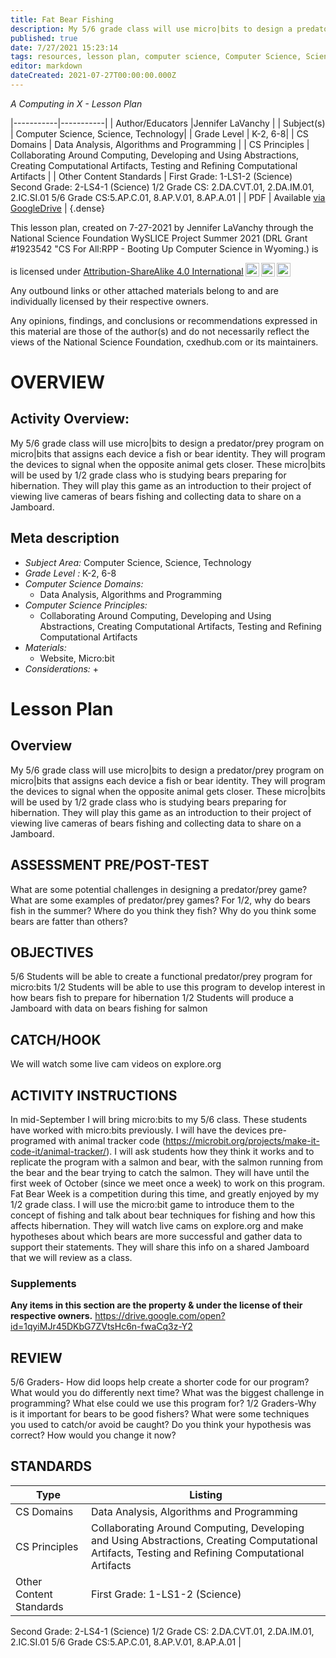 ```yaml
---
title: Fat Bear Fishing
description: My 5/6 grade class will use micro|bits to design a predator/prey program on micro|bits that assigns each device a fish or bear identity. They will program the devices to signal when the opposite animal gets closer. These micro|bits will be used by 1/2 grade class who is studying bears preparing for hibernation. They will play this game as an introduction to their project of viewing live cameras of bears fishing and collecting data to share on a Jamboard.
published: true
date: 7/27/2021 15:23:14
tags: resources, lesson plan, computer science, Computer Science, Science, Technology 
editor: markdown
dateCreated: 2021-07-27T00:00:00.000Z
---
```

*A Computing in X - Lesson Plan*

|-----------|-----------|
| Author/Educators |Jennifer LaVanchy |
| Subject(s) | Computer Science, Science, Technology|
| Grade Level | K-2, 6-8|
| CS Domains | Data Analysis, Algorithms and Programming |
| CS Principles | Collaborating Around Computing, Developing and Using Abstractions, Creating Computational Artifacts, Testing and Refining Computational Artifacts |
| Other Content Standards | First Grade: 1-LS1-2 (Science)
Second Grade: 2-LS4-1 (Science)
1/2 Grade CS: 2.DA.CVT.01, 2.DA.IM.01, 2.IC.SI.01
5/6 Grade CS:5.AP.C.01, 8.AP.V.01, 8.AP.A.01 | 
| PDF | Available [via GoogleDrive]() |
{.dense}






This lesson plan, created on 7-27-2021 by Jennifer LaVanchy through the National Science Foundation WySLICE Project Summer 2021 (DRL Grant #1923542 "CS For All:RPP - Booting Up Computer Science in Wyoming.) is  <p xmlns:cc="http://creativecommons.org/ns#" >  is licensed under <a href="http://creativecommons.org/licenses/by-sa/4.0/?ref=chooser-v1" target="_blank" rel="license noopener noreferrer" style="display:inline-block;">Attribution-ShareAlike 4.0 International<img style="height:22px!important;margin-left:3px;vertical-align:text-bottom;" src="https://mirrors.creativecommons.org/presskit/icons/cc.svg?ref=chooser-v1"><img style="height:22px!important;margin-left:3px;vertical-align:text-bottom;" src="https://mirrors.creativecommons.org/presskit/icons/by.svg?ref=chooser-v1"><img style="height:22px!important;margin-left:3px;vertical-align:text-bottom;" src="https://mirrors.creativecommons.org/presskit/icons/sa.svg?ref=chooser-v1"></a></p>


Any outbound links or other attached materials belong to and are individually licensed by their respective owners. 


Any opinions, findings, and conclusions or recommendations expressed in this material are those of the author(s) and do not necessarily reflect the views of the National Science Foundation, cxedhub.com or its maintainers.


# OVERVIEW
## Activity Overview:  
My 5/6 grade class will use micro|bits to design a predator/prey program on micro|bits that assigns each device a fish or bear identity. They will program the devices to signal when the opposite animal gets closer. These micro|bits will be used by 1/2 grade class who is studying bears preparing for hibernation. They will play this game as an introduction to their project of viewing live cameras of bears fishing and collecting data to share on a Jamboard.
## Meta description
+ *Subject Area:* Computer Science, Science, Technology 
+ *Grade Level :* K-2, 6-8 
+ *Computer Science Domains:*
   + Data Analysis, Algorithms and Programming
+ *Computer Science Principles:*
   + Collaborating Around Computing, Developing and Using Abstractions, Creating Computational Artifacts, Testing and Refining Computational Artifacts
+ *Materials:* 
   + Website, Micro:bit
+ *Considerations:*
   + 


# Lesson Plan
## Overview
My 5/6 grade class will use micro|bits to design a predator/prey program on micro|bits that assigns each device a fish or bear identity. They will program the devices to signal when the opposite animal gets closer. These micro|bits will be used by 1/2 grade class who is studying bears preparing for hibernation. They will play this game as an introduction to their project of viewing live cameras of bears fishing and collecting data to share on a Jamboard.
## ASSESSMENT PRE/POST-TEST
What are some potential challenges in designing a predator/prey game?  
What are some examples of predator/prey games?
For 1/2, why do bears fish in the summer?  Where do you think they fish?  Why do you think some bears are fatter than others?
## OBJECTIVES
5/6 Students will be able to create a functional predator/prey program for micro:bits
1/2 Students will be able to use this program to develop interest in how bears fish to prepare for hibernation
1/2 Students will produce a Jamboard with data on bears fishing for salmon


## CATCH/HOOK
We will watch some live cam videos on explore.org


## ACTIVITY INSTRUCTIONS
In mid-September I will bring micro:bits to my 5/6 class.  These students have worked with micro:bits previously. I will have the devices pre-programed with animal tracker code (https://microbit.org/projects/make-it-code-it/animal-tracker/). I will ask students how they think it works and to replicate the program with a salmon and bear, with the salmon running from the bear and the bear trying to catch the salmon.  They will have until the first week of October (since we meet once a week) to work on this program.  Fat Bear Week is a competition during this time, and greatly enjoyed by my 1/2 grade class.  I will use the micro:bit game to introduce them to the concept of fishing and talk about bear techniques for fishing and how this affects hibernation. They will watch live cams on explore.org and make hypotheses about which bears are more successful and gather data to support their statements.  They will share this info on a shared Jamboard that we will review as a class.


### Supplements
**Any items in this section are the property & under the license of their respective owners.**
https://drive.google.com/open?id=1qyiMJr45DKbG7ZVtsHc6n-fwaCq3z-Y2




## REVIEW
5/6 Graders- How did loops help create a shorter code for our program?  What would you do differently next time?  What was the biggest challenge in programming?  What else could we use this program for?
1/2 Graders-Why is it important for bears to be good fishers?  What were some techniques you used to catch/or avoid be caught?  Do you think your hypothesis was correct?  How would you change it now?
## STANDARDS        
| Type | Listing | 
|-----------|-----------|
| CS Domains  | Data Analysis, Algorithms and Programming|
| CS Principles   | Collaborating Around Computing, Developing and Using Abstractions, Creating Computational Artifacts, Testing and Refining Computational Artifacts|
| Other Content Standards | First Grade: 1-LS1-2 (Science)
Second Grade: 2-LS4-1 (Science)
1/2 Grade CS: 2.DA.CVT.01, 2.DA.IM.01, 2.IC.SI.01
5/6 Grade CS:5.AP.C.01, 8.AP.V.01, 8.AP.A.01  |